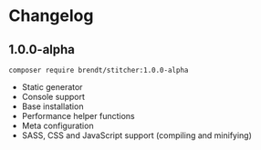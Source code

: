 # Changelog

## 1.0.0-alpha

```
composer require brendt/stitcher:1.0.0-alpha
```

- Static generator
- Console support
- Base installation
- Performance helper functions
- Meta configuration
- SASS, CSS and JavaScript support (compiling and minifying)
